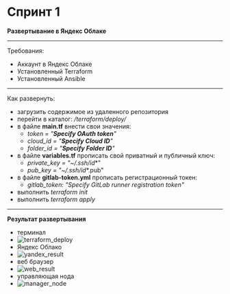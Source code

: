 # Спринт 1
**Развертывание в Яндекс Облаке**
___
Требования:
- Аккаунт в Яндекс Облаке
- Установленный Terraform
- Установленный Ansible
___
Как развернуть:
- загрузить содержимое из удаленного репозитория
- перейти в каталог: _/terraform/deploy/_
- в файле **main.tf** внести свои значения:  
  - _token     = "***Specify OAuth token***"_
  - _cloud_id  = "***Specify Cloud ID***"_
  - _folder_id = "***Specify Folder ID***"_
- в файле **variables.tf** прописать свой приватный и публичный ключ:
  - _private_key = "~/.ssh/id_*"
  - _pub_key     = "~/.ssh/id_*.pub"
- в файле **gitlab-token.yml** прописать регистрационный токен:
  - _gitlab_token: "Specify GitLab runner registration token"_
- выполнить _terraform init_
- выполнить _terraform apply_
___
**Результат развертывания**
- терминал
- ![terraform_deploy](./images/terraform_deploy.PNG)
- Яндекс Облако
- ![yandex_result](./images/yandex_result.PNG)
- веб браузер
- ![web_result](./images/web_result.PNG)
- управляющая нода
- ![manager_node](./images/manager_node.PNG)
